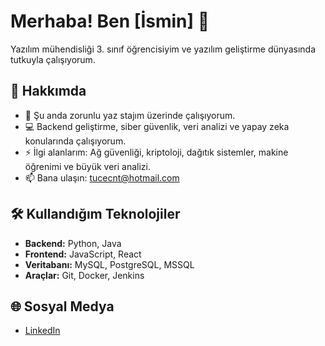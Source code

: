 # Merhaba! Ben [İsmin] 👋

Yazılım mühendisliği 3. sınıf öğrencisiyim ve yazılım geliştirme dünyasında tutkuyla çalışıyorum.

## 🚀 Hakkımda

- 🌱 Şu anda zorunlu yaz stajım üzerinde çalışıyorum.
- 💻 Backend geliştirme, siber güvenlik, veri analizi ve yapay zeka konularında çalışıyorum.
- ⚡ İlgi alanlarım: Ağ güvenliği, kriptoloji, dağıtık sistemler, makine öğrenimi ve büyük veri analizi.
- 📫 Bana ulaşın: tucecnt@hotmail.com

## 🛠 Kullandığım Teknolojiler

- **Backend:** Python, Java
- **Frontend:** JavaScript, React
- **Veritabanı:** MySQL, PostgreSQL, MSSQL 
- **Araçlar:** Git, Docker, Jenkins


## 🌐 Sosyal Medya

- [LinkedIn](https://www.linkedin.com/in/g%C3%BCl%C5%9Fen-%C3%A7intu%C4%9Flu-b10b75233/)


